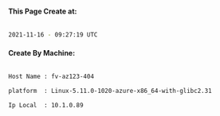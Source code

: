 
   
#### This Page Create at:

```bash

2021-11-16 - 09:27:19 UTC

```

#### Create By Machine:

```bash

Host Name : fv-az123-404

platform  : Linux-5.11.0-1020-azure-x86_64-with-glibc2.31

Ip Local  : 10.1.0.89

```

